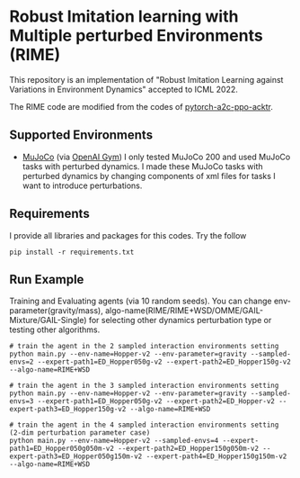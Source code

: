 # Robust Imitation learning with Multiple perturbed Environments (RIME)
This repository is an implementation of "Robust Imitation Learning against Variations in Environment Dynamics" accepted to ICML 2022.

The RIME code are modified from the codes of [pytorch-a2c-ppo-acktr](https://github.com/ikostrikov/pytorch-a2c-ppo-acktr-gail).

## Supported Environments
+ [MuJoCo](https://www.roboti.us/index.html) (via [OpenAI Gym](https://www.gymlibrary.ml/))
I only tested MuJoCo 200 and used MuJoCo tasks with perturbed dynamics. I made these MuJoCo tasks with perturbed dynamics by changing components of xml files for tasks I want to introduce perturbations.

## Requirements
I provide all libraries and packages for this codes. Try the follow
```
pip install -r requirements.txt
```

## Run Example 
Training and Evaluating agents (via 10 random seeds). You can change env-parameter(gravity/mass), algo-name(RIME/RIME+WSD/OMME/GAIL-Mixture/GAIL-Single) for selecting other dynamics perturbation type or testing other algorithms.
```
# train the agent in the 2 sampled interaction environments setting
python main.py --env-name=Hopper-v2 --env-parameter=gravity --sampled-envs=2 --expert-path1=ED_Hopper050g-v2 --expert-path2=ED_Hopper150g-v2 --algo-name=RIME+WSD

# train the agent in the 3 sampled interaction environments setting
python main.py --env-name=Hopper-v2 --env-parameter=gravity --sampled-envs=3 --expert-path1=ED_Hopper050g-v2 --expert-path2=ED_Hopper-v2 --expert-path3=ED_Hopper150g-v2 --algo-name=RIME+WSD

# train the agent in the 4 sampled interaction environments setting (2-dim perturbation parameter case)
python main.py --env-name=Hopper-v2 --sampled-envs=4 --expert-path1=ED_Hopper050g050m-v2 --expert-path2=ED_Hopper150g050m-v2 --expert-path3=ED_Hopper050g150m-v2 --expert-path4=ED_Hopper150g150m-v2 --algo-name=RIME+WSD
```
